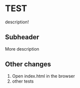 # TEST
description!

## Subheader

More description

## Other changes

1. Open index.html in the browser
2. other tests